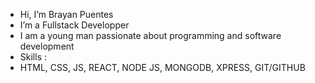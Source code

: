 - Hi, I’m Brayan Puentes
- I’m a Fullstack Developper
- I am a young man passionate about programming and software development
- Skills :
- HTML, CSS, JS, REACT, NODE JS, MONGODB, XPRESS, GIT/GITHUB

<!---
SMITH367/SMITH367 is a ✨ special ✨ repository because its `README.md` (this file) appears on your GitHub profile.
You can click the Preview link to take a look at your changes.
--->
